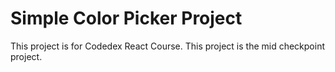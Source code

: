 # Simple Color Picker Project

This project is for Codedex React Course. This project is the mid checkpoint project.

